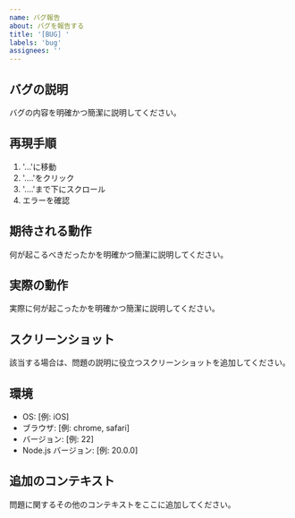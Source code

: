 ```yaml
---
name: バグ報告
about: バグを報告する
title: '[BUG] '
labels: 'bug'
assignees: ''
---
```


## バグの説明

バグの内容を明確かつ簡潔に説明してください。

## 再現手順

1. '...'に移動
2. '....'をクリック
3. '....'まで下にスクロール
4. エラーを確認

## 期待される動作

何が起こるべきだったかを明確かつ簡潔に説明してください。

## 実際の動作

実際に何が起こったかを明確かつ簡潔に説明してください。

## スクリーンショット

該当する場合は、問題の説明に役立つスクリーンショットを追加してください。

## 環境

- OS: [例: iOS]
- ブラウザ: [例: chrome, safari]
- バージョン: [例: 22]
- Node.js バージョン: [例: 20.0.0]

## 追加のコンテキスト

問題に関するその他のコンテキストをここに追加してください。
